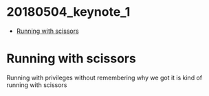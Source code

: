 # 20180504_keynote_1

<!-- MarkdownTOC -->

- [Running with scissors](#running-with-scissors)

<!-- /MarkdownTOC -->



# Running with scissors

Running with privileges without remembering why we got it is kind of running with scissors



